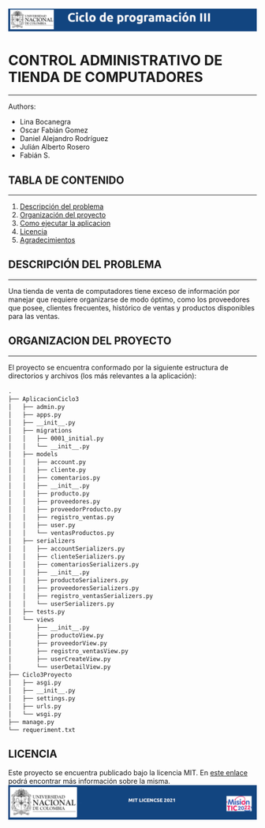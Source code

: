 ![header](doc/header.png)

# CONTROL ADMINISTRATIVO DE TIENDA DE COMPUTADORES

---

Authors:

- Lina Bocanegra
- Oscar Fabián Gomez
- Daniel Alejandro Rodríguez
- Julián Alberto Rosero
- Fabián S.

## TABLA DE CONTENIDO

---

1. [Descripción del problema](#Descripción)
2. [Organización del proyecto](#Organizacion)
3. [Como ejecutar la aplicacion](#eAplicacion)
4. [Licencia](#Licencia)
5. [Agradecimientos](#Agradecimientos)

## DESCRIPCIÓN DEL PROBLEMA

---

Una tienda de venta de computadores tiene exceso de información por manejar que requiere organizarse de modo óptimo, como los proveedores que posee, clientes frecuentes, histórico de ventas y productos disponibles para las ventas.

## ORGANIZACION DEL PROYECTO

---

El proyecto se encuentra conformado por la siguiente estructura de directorios y archivos (los más relevantes a la aplicación):

```
.
├── AplicacionCiclo3
│   ├── admin.py
│   ├── apps.py
│   ├── __init__.py
│   ├── migrations
│   │   ├── 0001_initial.py
│   │   └── __init__.py
│   ├── models
│   │   ├── account.py
│   │   ├── cliente.py
│   │   ├── comentarios.py
│   │   ├── __init__.py
│   │   ├── producto.py
│   │   ├── proveedores.py
│   │   ├── proveedorProducto.py
│   │   ├── registro_ventas.py
│   │   ├── user.py
│   │   └── ventasProductos.py
│   ├── serializers
│   │   ├── accountSerializers.py
│   │   ├── clienteSerializers.py
│   │   ├── comentariosSerializers.py
│   │   ├── __init__.py
│   │   ├── productoSerializers.py
│   │   ├── proveedoresSerializers.py
│   │   ├── registro_ventasSerializers.py
│   │   └── userSerializers.py
│   ├── tests.py
│   └── views
│       ├── __init__.py
│       ├── productoView.py
│       ├── proveedorView.py
│       ├── registro_ventasView.py
│       ├── userCreateView.py
│       └── userDetailView.py
├── Ciclo3Proyecto
│   ├── asgi.py
│   ├── __init__.py
│   ├── settings.py
│   ├── urls.py
│   └── wsgi.py
├── manage.py
└── requeriment.txt

```

## LICENCIA

Este proyecto se encuentra publicado bajo la licencia MIT. En [este enlace](https://opensource.org/licenses/MIT) podrá encontrar más información sobre la misma.
![footer](doc/footer.png)
